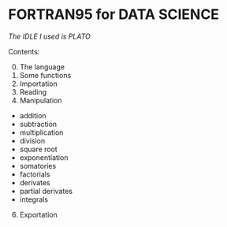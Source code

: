 # FORTRAN95 for DATA SCIENCE
*The IDLE I used is PLATO*

Contents:

0. The language
1. Some functions
2. Importation
3. Reading
4. Manipulation
  - addition
  - subtraction
  - multiplication
  - division
  - square root
  - exponentiation
  - somatories
  - factorials
  - derivates
  - partial derivates
  - integrals
6. Exportation
